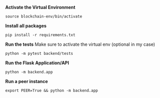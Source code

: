 **Activate the Virtual Environment**
```
source blockchain-env/bin/activate
```

**Install all packages**
```
pip install -r requirements.txt
```

**Run the tests**
Make sure to activate the virtual env (optional in my case)

```
python -m pytest backend/tests
```

**Run the Flask Application/API**

```
python -m backend.app
```

**Run a peer instance**

```
export PEER=True && python -m backend.app
```